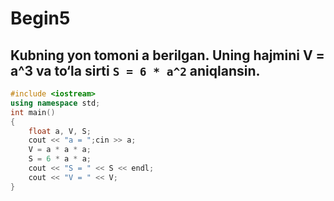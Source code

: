 # Begin5
## Kubning yon tomoni a berilgan. Uning hajmini V = a^3 va to‘la sirti `S = 6 * a^2` aniqlansin.
```cpp
#include <iostream>
using namespace std;
int main()
{
	float a, V, S;
	cout << "a = ";cin >> a;
	V = a * a * a;
	S = 6 * a * a;
	cout << "S = " << S << endl;
	cout << "V = " << V;
}
```
